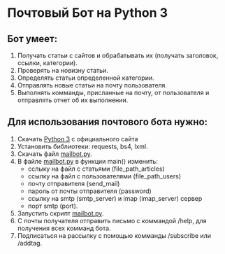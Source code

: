 # Почтовый Бот на Python 3
## Бот умеет:

1. Получать статьи с сайтов и обрабатывать их (получать заголовок, ссылки, категории).
2. Проверять на новизну статьи.
3. Определять статьи определенной категории.
4. Отправлять новые статьи на почту пользователя.
5. Выполнять комманды, присланные на почту, от пользователя и отправлять отчет об их выполнении.

## Для использования почтового бота нужно:

1. Скачать [Python 3](https://www.python.org/downloads/) с официального сайта
2. Установить библиотеки: requests, bs4, lxml.
3. Скачать файл [mailbot.py](https://github.com/EugeniyS/Mail-Bot-Sending-New-Articles-From-Sites/blob/main/mailbot.py).
4. В файле [mailbot.py](https://github.com/EugeniyS/Mail-Bot-Sending-New-Articles-From-Sites/blob/main/mailbot.py) в функции main() изменить: 
    - сслыку на файл с статьями (file_path_articles)
    - ссылку на файл с пользователями (file_path_users)
    - почту отправителя (send_mail)
    - пароль от почты отправителя (password)
    - ссылку на smtp (smtp_server) и imap (imap_server) сервер
    - порт smtp (port).
5. Запустить скрипт [mailbot.py](https://github.com/EugeniyS/Mail-Bot-Sending-New-Articles-From-Sites/blob/main/mailbot.py).
6. С почты получателя отправить письмо с коммандой /help, для получения всех комманд бота.
7. Подписаться на рассылку с помощью комманды /subscribe или /addtag.
